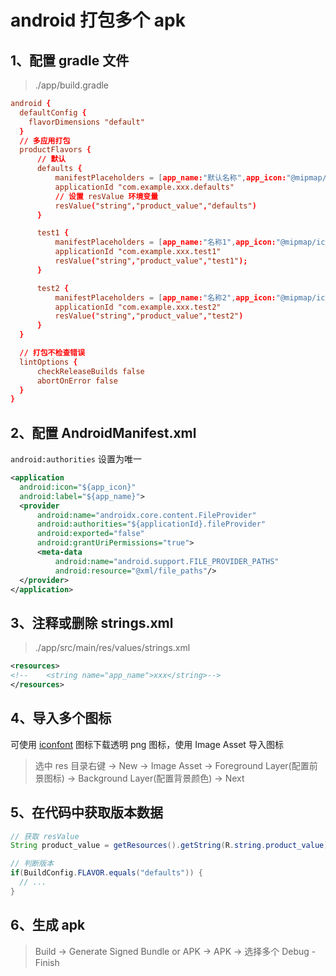 # android 打包多个 apk

## 1、配置 gradle 文件

> ./app/build.gradle

```conf
android {
  defaultConfig {
    flavorDimensions "default"
  }
  // 多应用打包
  productFlavors {
      // 默认
      defaults {
          manifestPlaceholders = [app_name:"默认名称",app_icon:"@mipmap/ic_launcher"]
          applicationId "com.example.xxx.defaults"
          // 设置 resValue 环境变量
          resValue("string","product_value","defaults")
      }

      test1 {
          manifestPlaceholders = [app_name:"名称1",app_icon:"@mipmap/ic_launcher1"]
          applicationId "com.example.xxx.test1"
          resValue("string","product_value","test1");
      }

      test2 {
          manifestPlaceholders = [app_name:"名称2",app_icon:"@mipmap/ic_launcher2"]
          applicationId "com.example.xxx.test2"
          resValue("string","product_value","test2")
      }
  }

  // 打包不检查错误
  lintOptions {
      checkReleaseBuilds false
      abortOnError false
  }
}
```

## 2、配置 AndroidManifest.xml

`android:authorities` 设置为唯一

```xml
<application
  android:icon="${app_icon}"
  android:label="${app_name}">
  <provider
      android:name="androidx.core.content.FileProvider"
      android:authorities="${applicationId}.fileProvider"
      android:exported="false"
      android:grantUriPermissions="true">
      <meta-data
          android:name="android.support.FILE_PROVIDER_PATHS"
          android:resource="@xml/file_paths"/>
  </provider>
</application>
```

## 3、注释或删除 strings.xml

> ./app/src/main/res/values/strings.xml

```xml
<resources>
<!--    <string name="app_name">xxx</string>-->
</resources>
```

## 4、导入多个图标

可使用 [iconfont](https://www.iconfont.cn/home/index) 图标下载透明 png 图标，使用 Image Asset 导入图标

> 选中 res 目录右键 -> New -> Image Asset -> Foreground Layer(配置前景图标) -> Background Layer(配置背景颜色) -> Next

## 5、在代码中获取版本数据

```java
// 获取 resValue
String product_value = getResources().getString(R.string.product_value);

// 判断版本
if(BuildConfig.FLAVOR.equals("defaults")) {
  // ...
}
```

## 6、生成 apk

> Build -> Generate Signed Bundle or APK -> APK -> 选择多个 Debug - Finish